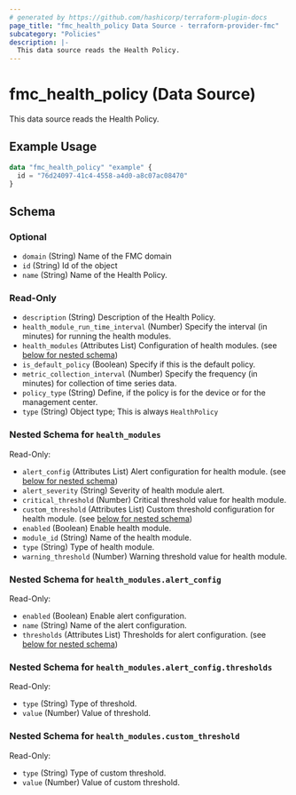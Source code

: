 ```yaml
---
# generated by https://github.com/hashicorp/terraform-plugin-docs
page_title: "fmc_health_policy Data Source - terraform-provider-fmc"
subcategory: "Policies"
description: |-
  This data source reads the Health Policy.
---
```


# fmc_health_policy (Data Source)

This data source reads the Health Policy.

## Example Usage

```terraform
data "fmc_health_policy" "example" {
  id = "76d24097-41c4-4558-a4d0-a8c07ac08470"
}
```

<!-- schema generated by tfplugindocs -->
## Schema

### Optional

- `domain` (String) Name of the FMC domain
- `id` (String) Id of the object
- `name` (String) Name of the Health Policy.

### Read-Only

- `description` (String) Description of the Health Policy.
- `health_module_run_time_interval` (Number) Specify the interval (in minutes) for running the health modules.
- `health_modules` (Attributes List) Configuration of health modules. (see [below for nested schema](#nestedatt--health_modules))
- `is_default_policy` (Boolean) Specify if this is the default policy.
- `metric_collection_interval` (Number) Specify the frequency (in minutes) for collection of time series data.
- `policy_type` (String) Define, if the policy is for the device or for the management center.
- `type` (String) Object type; This is always `HealthPolicy`

<a id="nestedatt--health_modules"></a>
### Nested Schema for `health_modules`

Read-Only:

- `alert_config` (Attributes List) Alert configuration for health module. (see [below for nested schema](#nestedatt--health_modules--alert_config))
- `alert_severity` (String) Severity of health module alert.
- `critical_threshold` (Number) Critical threshold value for health module.
- `custom_threshold` (Attributes List) Custom threshold configuration for health module. (see [below for nested schema](#nestedatt--health_modules--custom_threshold))
- `enabled` (Boolean) Enable health module.
- `module_id` (String) Name of the health module.
- `type` (String) Type of health module.
- `warning_threshold` (Number) Warning threshold value for health module.

<a id="nestedatt--health_modules--alert_config"></a>
### Nested Schema for `health_modules.alert_config`

Read-Only:

- `enabled` (Boolean) Enable alert configuration.
- `name` (String) Name of the alert configuration.
- `thresholds` (Attributes List) Thresholds for alert configuration. (see [below for nested schema](#nestedatt--health_modules--alert_config--thresholds))

<a id="nestedatt--health_modules--alert_config--thresholds"></a>
### Nested Schema for `health_modules.alert_config.thresholds`

Read-Only:

- `type` (String) Type of threshold.
- `value` (Number) Value of threshold.



<a id="nestedatt--health_modules--custom_threshold"></a>
### Nested Schema for `health_modules.custom_threshold`

Read-Only:

- `type` (String) Type of custom threshold.
- `value` (Number) Value of custom threshold.
